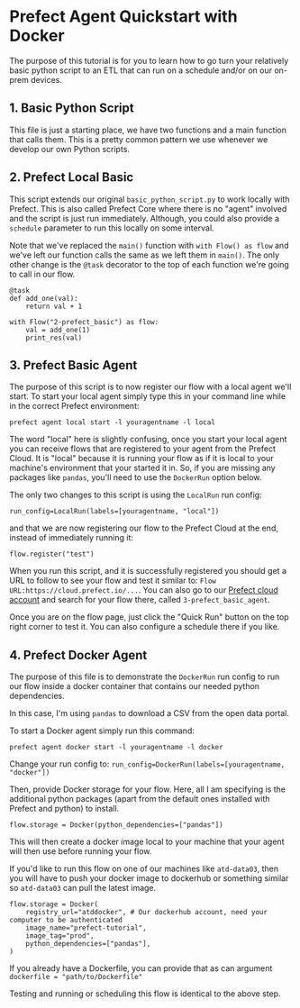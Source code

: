 # Prefect Agent Quickstart with Docker

The purpose of this tutorial is for you to learn how to go turn your relatively basic python script to an ETL that can run on a schedule and/or on our on-prem devices.

## 1. Basic Python Script

This file is just a starting place, we have two functions and a main function that calls them. This is a pretty common pattern we use whenever we develop our own Python scripts.

## 2. Prefect Local Basic

This script extends our original `basic_python_script.py` to work locally with Prefect. This is also called Prefect Core where there is no "agent" involved and the script is just run immediately. Although, you could also provide a `schedule` parameter to run this locally on some interval.

Note that we've replaced the `main()` function with `with Flow() as flow` and we've left our function calls the same as we left them in `main()`. The only other change is the `@task` decorator to the top of each function we're going to call in our flow.

```
@task
def add_one(val):
    return val + 1
```

```
with Flow("2-prefect_basic") as flow:
    val = add_one(1)
    print_res(val)
```

## 3. Prefect Basic Agent

The purpose of this script is to now register our flow with a local agent we'll start. To start your local agent simply type this in your command line while in the correct Prefect environment:

```
prefect agent local start -l youragentname -l local
```

The word "local" here is slightly confusing, once you start your local agent you can receive flows that are registered to your agent from the Prefect Cloud. It is "local" because it is running your flow as if it is local to your machine's environment that your started it in. So, if you are missing any packages like `pandas`, you'll need to use the `DockerRun` option below. 

The only two changes to this script is using the `LocalRun` run config:

```
run_config=LocalRun(labels=[youragentname, "local"])
```

and that we are now registering our flow to the Prefect Cloud at the end, instead of immediately running it:

```
flow.register("test")
```

When you run this script, and it is successfully registered you should get a URL to follow to see your flow and test it similar to: `Flow URL:https://cloud.prefect.io/...`. You can also go to our [Prefect cloud account](https://cloud.prefect.io/) and search for your flow there, called `3-prefect_basic_agent`. 

Once you are on the flow page, just click the "Quick Run" button on the top right corner to test it. You can also configure a schedule there if you like.


## 4. Prefect Docker Agent

The purpose of this file is to demonstrate the `DockerRun` run config to run our flow inside a docker container that contains our needed python dependencies. 

In this case, I'm using `pandas` to download a CSV from the open data portal.

To start a Docker agent simply run this command:

```
prefect agent docker start -l youragentname -l docker
```

Change your run config to: `run_config=DockerRun(labels=[youragentname, "docker"])`

Then, provide Docker storage for your flow. Here, all I am specifying is the additional python packages (apart from the default ones installed with Prefect and python) to install. 

```
flow.storage = Docker(python_dependencies=["pandas"])
```

This will then create a docker image local to your machine that your agent will then use before running your flow.

If you'd like to run this flow on one of our machines like `atd-data03`, then you will have to push your docker image to dockerhub or something similar so `atd-data03` can pull the latest image.

```
flow.storage = Docker(
    registry_url="atddocker", # Our dockerhub account, need your computer to be authenticated
    image_name="prefect-tutorial",
    image_tag="prod",
    python_dependencies=["pandas"],
)

```

If you already have a Dockerfile, you can provide that as can argument `dockerfile = "path/to/Dockerfile"`

Testing and running or scheduling this flow is identical to the above step.

